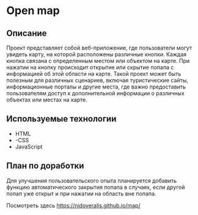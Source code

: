 # Open map

## Описание
Проект представляет собой веб-приложение, где пользователи могут увидеть карту, на которой расположены различные кнопки. Каждая кнопка связана с определенным местом или объектом на карте. При нажатии на кнопку происходит открытие или скрытие попапа с информацией об этой области на карте. Такой проект может быть полезным для различных сценариев, включая туристические сайты, информационные порталы и другие места, где важно предоставить пользователям доступ к дополнительной информации о различных объектах или местах на карте.

## Используемые технологии
- HTML
- -CSS
- JavaScript

## План по доработки
Для улучшения пользовательского опыта планируется добавить функцию автоматического закрытия попапа в случаях, если другой попап уже открыт и при нажатии на область вне попапа.

Посмотреть здесь https://nidoveralis.github.io/map/
